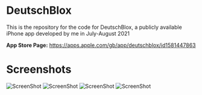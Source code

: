 # DeutschBlox

This is the repository for the code for DeutschBlox, a publicly available iPhone app developed by me in July-August 2021

**App Store Page:** https://apps.apple.com/gb/app/deutschblox/id1581447863

# Screenshots

![ScreenShot](https://i.postimg.cc/XY74pY7D/6inch-1.png)
![ScreenShot](https://i.postimg.cc/cJPS977V/6inch-2.png)
![ScreenShot](https://i.postimg.cc/R0WmLpt7/6inch-4.png)
![ScreenShot](https://i.postimg.cc/PxZkBL2N/6inch-5.png)
